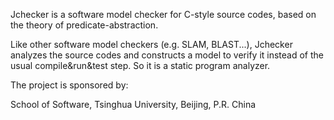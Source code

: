 Jchecker is a software model checker for C-style source codes, based on the theory of predicate-abstraction.

Like other software model checkers (e.g. SLAM, BLAST...), Jchecker analyzes the source codes and constructs a model to verify it instead of the usual compile&run&test step. So it is a static program analyzer.



The project is sponsored by:

School of Software, Tsinghua University, Beijing, P.R. China